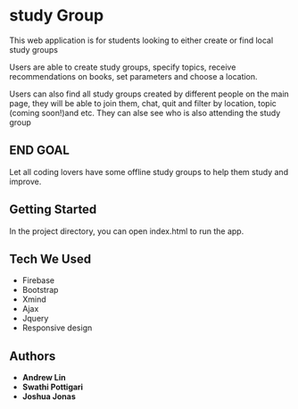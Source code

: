 # study Group

This web application is for students looking to either create or find local study groups

Users are able to create study groups, specify topics, receive recommendations on books, set parameters and choose a location.

Users can also find all study groups created by different people on the main page, they will be able to join them, chat, quit and filter by location, topic (coming soon!)and etc. They can alse see who is also attending the study group

## END GOAL
Let all coding lovers have some offline study groups to help them study and improve.

## Getting Started

In the project directory, you can open index.html to run the app.

## Tech We Used
* Firebase 
* Bootstrap
* Xmind
* Ajax
* Jquery
* Responsive design

## Authors

* **Andrew Lin**
* **Swathi Pottigari**
* **Joshua Jonas**
